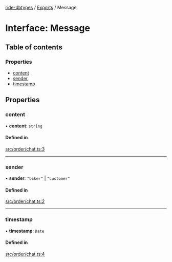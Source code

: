 [ride-dbtypes](../README.md) / [Exports](../modules.md) / Message

# Interface: Message

## Table of contents

### Properties

- [content](Message.md#content)
- [sender](Message.md#sender)
- [timestamp](Message.md#timestamp)

## Properties

### content

• **content**: `string`

#### Defined in

[src/order/chat.ts:3](https://github.com/gatitolabs/ride-dbtypes/blob/27afd4e/src/order/chat.ts#L3)

___

### sender

• **sender**: ``"biker"`` \| ``"customer"``

#### Defined in

[src/order/chat.ts:2](https://github.com/gatitolabs/ride-dbtypes/blob/27afd4e/src/order/chat.ts#L2)

___

### timestamp

• **timestamp**: `Date`

#### Defined in

[src/order/chat.ts:4](https://github.com/gatitolabs/ride-dbtypes/blob/27afd4e/src/order/chat.ts#L4)
